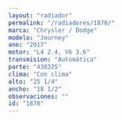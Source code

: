 ```yaml
---
layout: "radiador"
permalink: "/radiadores/1870/"
marca: "Chrysler / Dodge"
modelo: "Journey"
ano: "2017"
motor: "L4 2.4, V6 3.6"
transmision: "Automática"
parte: "438325"
clima: "Con clima"
alto: "25 1/4"
ancho: "18 1/2"
observaciones: ""
id: "1870"
---
```


